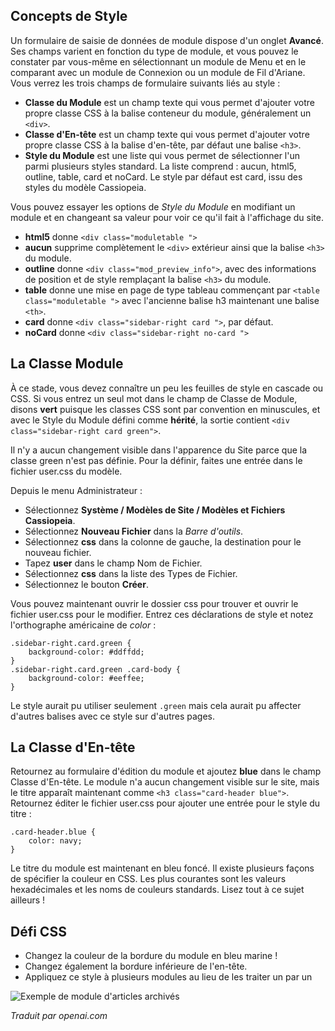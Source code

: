 <!-- Filename: jdocmanual?manual=user&heading=modules&filename=module-styles.md / Display title: Styles de Module -->

## Concepts de Style

Un formulaire de saisie de données de module dispose d'un onglet **Avancé**. Ses champs varient en fonction du type de module, et vous pouvez le constater par vous-même en sélectionnant un module de Menu et en le comparant avec un module de Connexion ou un module de Fil d'Ariane. Vous verrez les trois champs de formulaire suivants liés au style :

* **Classe du Module** est un champ texte qui vous permet d'ajouter votre propre classe CSS à la balise conteneur du module, généralement un `<div>`.
* **Classe d'En-tête** est un champ texte qui vous permet d'ajouter votre propre classe CSS à la balise d'en-tête, par défaut une balise `<h3>`.
* **Style du Module** est une liste qui vous permet de sélectionner l'un parmi plusieurs styles standard. La liste comprend : aucun, html5, outline, table, card et noCard. Le style par défaut est card, issu des styles du modèle Cassiopeia.

Vous pouvez essayer les options de *Style du Module* en modifiant un module et en changeant sa valeur pour voir ce qu'il fait à l'affichage du site.

* **html5** donne `<div class="moduletable ">`
* **aucun** supprime complètement le `<div>` extérieur ainsi que la balise `<h3>` du module.
* **outline** donne `<div class="mod_preview_info">`, avec des informations de position et de style remplaçant la balise `<h3>` du module.
* **table** donne une mise en page de type tableau commençant par `<table class="moduletable ">` avec l'ancienne balise h3 maintenant une balise `<th>`.
* **card** donne `<div class="sidebar-right card ">`, par défaut.
* **noCard** donne `<div class="sidebar-right no-card ">`

## La Classe Module

À ce stade, vous devez connaître un peu les feuilles de style en cascade ou CSS. Si vous entrez un seul mot dans le champ de Classe de Module, disons **vert** puisque les classes CSS sont par convention en minuscules, et avec le Style du Module défini comme **hérité**, la sortie contient `<div class="sidebar-right card green">`.

Il n'y a aucun changement visible dans l'apparence du Site parce que la classe green n'est pas définie. Pour la définir, faites une entrée dans le fichier user.css du modèle.

Depuis le menu Administrateur :
* Sélectionnez **Système / Modèles de Site / Modèles et Fichiers Cassiopeia**.
* Sélectionnez **Nouveau Fichier** dans la *Barre d'outils*.
* Sélectionnez **css** dans la colonne de gauche, la destination pour le nouveau fichier.
* Tapez **user** dans le champ Nom de Fichier.
* Sélectionnez **css** dans la liste des Types de Fichier.
* Sélectionnez le bouton **Créer**.

Vous pouvez maintenant ouvrir le dossier css pour trouver et ouvrir le fichier user.css pour le modifier. Entrez ces déclarations de style et notez l'orthographe américaine de *color* :
```
.sidebar-right.card.green {
    background-color: #ddffdd;
}
.sidebar-right.card.green .card-body {
    background-color: #eeffee;
}
```
Le style aurait pu utiliser seulement `.green` mais cela aurait pu affecter d'autres balises avec ce style sur d'autres pages.

## La Classe d'En-tête

Retournez au formulaire d'édition du module et ajoutez **blue** dans le champ Classe d'En-tête. Le module n'a aucun changement visible sur le site, mais le titre apparaît maintenant comme `<h3 class="card-header blue">`. Retournez éditer le fichier user.css pour ajouter une entrée pour le style du titre :
```
.card-header.blue {
    color: navy;
}
```
Le titre du module est maintenant en bleu foncé. Il existe plusieurs façons de spécifier la couleur en CSS. Les plus courantes sont les valeurs hexadécimales et les noms de couleurs standards. Lisez tout à ce sujet ailleurs !

## Défi CSS

* Changez la couleur de la bordure du module en bleu marine !
* Changez également la bordure inférieure de l'en-tête.
* Appliquez ce style à plusieurs modules au lieu de les traiter un par un

![Exemple de module d'articles archivés](../../../en/images/modules/modules-archived-articles.png)

*Traduit par openai.com*

